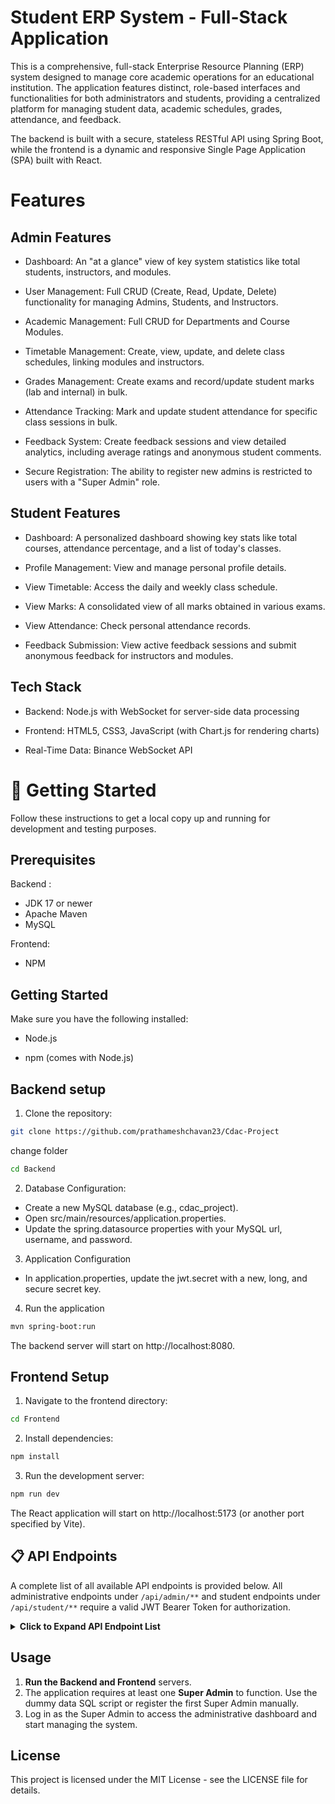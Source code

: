 
# Student ERP System - Full-Stack Application

This is a comprehensive, full-stack Enterprise Resource Planning (ERP) system designed to manage core academic operations for an educational institution. The application features distinct, role-based interfaces and functionalities for both administrators and students, providing a centralized platform for managing student data, academic schedules, grades, attendance, and feedback.

The backend is built with a secure, stateless RESTful API using Spring Boot, while the frontend is a dynamic and responsive Single Page Application (SPA) built with React.






# Features


## Admin Features

- Dashboard: An "at a glance" view of key system statistics like total students, instructors, and modules.

- User Management: Full CRUD (Create, Read, Update, Delete) functionality for managing Admins, Students, and Instructors.

- Academic Management: Full CRUD for Departments and Course Modules.

- Timetable Management: Create, view, update, and delete class schedules, linking modules and instructors.

- Grades Management: Create exams and record/update student marks (lab and internal) in bulk.

- Attendance Tracking: Mark and update student attendance for specific class sessions in bulk.

- Feedback System: Create feedback sessions and view detailed analytics, including average ratings and anonymous student comments.

- Secure Registration: The ability to register new admins is restricted to users with a "Super Admin" role.

## Student Features

- Dashboard: A personalized dashboard showing key stats like total courses, attendance percentage, and a list of today's classes.

- Profile Management: View and manage personal profile details.

- View Timetable: Access the daily and weekly class schedule.

- View Marks: A consolidated view of all marks obtained in various exams.

- View Attendance: Check personal attendance records.

- Feedback Submission: View active feedback sessions and submit anonymous feedback for instructors and modules.
## Tech Stack

- Backend: Node.js with WebSocket for server-side data processing

- Frontend: HTML5, CSS3, JavaScript (with Chart.js for rendering charts)

- Real-Time Data: Binance WebSocket API

# 🚀 Getting Started

Follow these instructions to get a local copy up and running for development and testing purposes.

## Prerequisites

Backend :
   - JDK 17 or newer
   - Apache Maven
   - MySQL 
 
Frontend:
   - NPM
   

## Getting Started

Make sure you have the following installed:

- Node.js

- npm (comes with Node.js)



## Backend setup 

1. Clone the repository:

```bash
git clone https://github.com/prathameshchavan23/Cdac-Project
```
change folder
```bash
cd Backend
```

2. Database Configuration:

 - Create a new MySQL database (e.g., cdac_project).
 - Open src/main/resources/application.properties.
 - Update the spring.datasource properties with your MySQL url, username, and password.
 
3. Application Configuration

- In application.properties, update the jwt.secret with a new, long, and secure secret key.

4. Run the application

```bash
mvn spring-boot:run
```
The backend server will start on http://localhost:8080.


## Frontend Setup

1. Navigate to the frontend directory:

```bash
cd Frontend
```

2. Install dependencies:

```bash
npm install
```

3. Run the development server:

```bash
npm run dev
```
The React application will start on http://localhost:5173 (or another port specified by Vite).

## 📋 API Endpoints

A complete list of all available API endpoints is provided below. All administrative endpoints under `/api/admin/**` and student endpoints under `/api/student/**` require a valid JWT Bearer Token for authorization.

<details>
<summary><strong>Click to Expand API Endpoint List</strong></summary>

### Authentication

| HTTP Method | URL Path                 | Description                                      |
| :---------- | :----------------------- | :----------------------------------------------- |
| `POST`      | `/api/auth/register/admin` | (Super Admin Only) Registers a new administrator. |
| `POST`      | `/api/auth/login`          | Logs in a user and returns a JWT.                |

### Admin Management

| HTTP Method | URL Path               | Description                       |
| :---------- | :--------------------- | :-------------------------------- |
| `GET`       | `/api/admin/admins`      | Gets a list of all administrators. |
| `GET`       | `/api/admin/admins/{id}` | Gets a single administrator.      |
| `PUT`       | `/api/admin/admins/{id}` | Updates an administrator.         |
| `DELETE`    | `/api/admin/admins/{id}` | Deletes an administrator.         |

*(...and so on..........)*

</details>

## Usage

1.  **Run the Backend and Frontend** servers.
2.  The application requires at least one **Super Admin** to function. Use the dummy data SQL script or register the first Super Admin manually.
3.  Log in as the Super Admin to access the administrative dashboard and start managing the system.

## License
This project is licensed under the MIT License - see the LICENSE file for details.



